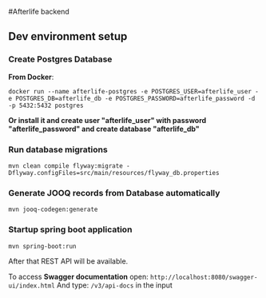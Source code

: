 #Afterlife backend

## Dev environment setup

### Create Postgres Database
**From Docker**:

`docker run --name afterlife-postgres -e POSTGRES_USER=afterlife_user -e POSTGRES_DB=afterlife_db -e POSTGRES_PASSWORD=afterlife_password -d -p 5432:5432 postgres`

**Or install it and create user "afterlife_user" with password "afterlife_password" and create database "afterlife_db"**

### Run database migrations
`mvn clean compile flyway:migrate -Dflyway.configFiles=src/main/resources/flyway_db.properties`

### Generate JOOQ records from Database automatically
`mvn jooq-codegen:generate`

### Startup spring boot application
`mvn spring-boot:run`

After that REST API will be available. 

To access **Swagger documentation** open:
`http://localhost:8080/swagger-ui/index.html`
And type:
`/v3/api-docs`
in the input